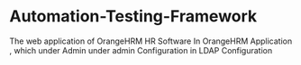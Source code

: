 # Automation-Testing-Framework #
The web application of OrangeHRM HR Software
In OrangeHRM Application , which under Admin under admin Configuration in LDAP Configuration
